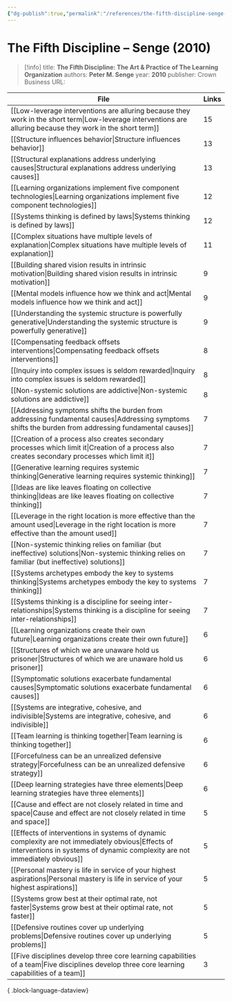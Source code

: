 ```yaml
---
{"dg-publish":true,"permalink":"/references/the-fifth-discipline-senge-2010/"}
---
```



# The Fifth Discipline – Senge (2010)

> [!info]
> title: **The Fifth Discipline: The Art & Practice of The Learning Organization**
> authors: **Peter M. Senge**
> year: **2010**
> publisher: Crown Business
> URL: 



| File                                                                                                                                                                                | Links |
| ----------------------------------------------------------------------------------------------------------------------------------------------------------------------------------- | ----- |
| [[Low-leverage interventions are alluring because they work in the short term\|Low-leverage interventions are alluring because they work in the short term]]                     | 15    |
| [[Structure influences behavior\|Structure influences behavior]]                                                                                                                 | 13    |
| [[Structural explanations address underlying causes\|Structural explanations address underlying causes]]                                                                         | 13    |
| [[Learning organizations implement five component technologies\|Learning organizations implement five component technologies]]                                                   | 12    |
| [[Systems thinking is defined by laws\|Systems thinking is defined by laws]]                                                                                                     | 12    |
| [[Complex situations have multiple levels of explanation\|Complex situations have multiple levels of explanation]]                                                               | 11    |
| [[Building shared vision results in intrinsic motivation\|Building shared vision results in intrinsic motivation]]                                                               | 9     |
| [[Mental models influence how we think and act\|Mental models influence how we think and act]]                                                                                   | 9     |
| [[Understanding the systemic structure is powerfully generative\|Understanding the systemic structure is powerfully generative]]                                                 | 9     |
| [[Compensating feedback offsets interventions\|Compensating feedback offsets interventions]]                                                                                     | 8     |
| [[Inquiry into complex issues is seldom rewarded\|Inquiry into complex issues is seldom rewarded]]                                                                               | 8     |
| [[Non-systemic solutions are addictive\|Non-systemic solutions are addictive]]                                                                                                   | 8     |
| [[Addressing symptoms shifts the burden from addressing fundamental causes\|Addressing symptoms shifts the burden from addressing fundamental causes]]                           | 7     |
| [[Creation of a process also creates secondary processes which limit it\|Creation of a process also creates secondary processes which limit it]]                                 | 7     |
| [[Generative learning requires systemic thinking\|Generative learning requires systemic thinking]]                                                                               | 7     |
| [[Ideas are like leaves floating on collective thinking\|Ideas are like leaves floating on collective thinking]]                                                                 | 7     |
| [[Leverage in the right location is more effective than the amount used\|Leverage in the right location is more effective than the amount used]]                                 | 7     |
| [[Non-systemic thinking relies on familiar (but ineffective) solutions\|Non-systemic thinking relies on familiar (but ineffective) solutions]]                                   | 7     |
| [[Systems archetypes embody the key to systems thinking\|Systems archetypes embody the key to systems thinking]]                                                                 | 7     |
| [[Systems thinking is a discipline for seeing inter-relationships\|Systems thinking is a discipline for seeing inter-relationships]]                                             | 7     |
| [[Learning organizations create their own future\|Learning organizations create their own future]]                                                                               | 6     |
| [[Structures of which we are unaware hold us prisoner\|Structures of which we are unaware hold us prisoner]]                                                                     | 6     |
| [[Symptomatic solutions exacerbate fundamental causes\|Symptomatic solutions exacerbate fundamental causes]]                                                                     | 6     |
| [[Systems are integrative, cohesive, and indivisible\|Systems are integrative, cohesive, and indivisible]]                                                                       | 6     |
| [[Team learning is thinking together\|Team learning is thinking together]]                                                                                                       | 6     |
| [[Forcefulness can be an unrealized defensive strategy\|Forcefulness can be an unrealized defensive strategy]]                                                                   | 6     |
| [[Deep learning strategies have three elements\|Deep learning strategies have three elements]]                                                                                   | 6     |
| [[Cause and effect are not closely related in time and space\|Cause and effect are not closely related in time and space]]                                                       | 5     |
| [[Effects of interventions in systems of dynamic complexity are not immediately obvious\|Effects of interventions in systems of dynamic complexity are not immediately obvious]] | 5     |
| [[Personal mastery is life in service of your highest aspirations\|Personal mastery is life in service of your highest aspirations]]                                             | 5     |
| [[Systems grow best at their optimal rate, not faster\|Systems grow best at their optimal rate, not faster]]                                                                     | 5     |
| [[Defensive routines cover up underlying problems\|Defensive routines cover up underlying problems]]                                                                             | 5     |
| [[Five disciplines develop three core learning capabilities of a team\|Five disciplines develop three core learning capabilities of a team]]                                     | 3     |

{ .block-language-dataview}
